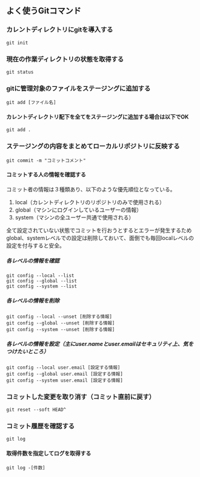 ## よく使うGitコマンド

### カレントディレクトリにgitを導入する
```
git init
```

### 現在の作業ディレクトリの状態を取得する
```
git status
```

### gitに管理対象のファイルをステージングに追加する
```
git add [ファイル名]
```

#### カレントディレクトリ配下を全てをステージングに追加する場合は以下でOK
```
git add .
```

### ステージングの内容をまとめてローカルリポジトリに反映する
```
git commit -m "コミットコメント"
```

#### コミットする人の情報を確認する

コミット者の情報は３種類あり、以下のような優先順位となっている。

1. local（カレントディレクトリのリポジトリのみで使用される）
2. global（マシンにログインしているユーザーの情報）
3. system（マシンの全ユーザー共通で使用される）

全て設定されていない状態でコミットを行おうとするとエラーが発生するため
global、systemレベルでの設定は削除しておいて、面倒でも毎回localレベルの設定を付与すると安全。

##### 各レベルの情報を確認
```
git config --local --list
git config --global --list
git config --system --list
```

##### 各レベルの情報を削除
```
git config --local --unset [削除する情報]
git config --global --unset [削除する情報]
git config --system --unset [削除する情報]
```

##### 各レベルの情報を設定（主にuser.nameとuser.emailはセキュリティ上、気をつけたいところ）
```
git config --local user.email [設定する情報]
git config --global user.email [設定する情報]
git config --system user.email [設定する情報]
```

### コミットした変更を取り消す（コミット直前に戻す）
```
git reset --soft HEAD^
```

### コミット履歴を確認する
```
git log
```

#### 取得件数を指定してログを取得する
```
git log -[件数]
```